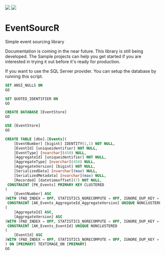 [![](https://img.shields.io/nuget/v/EventSourcR.svg)](https://www.nuget.org/packages/EventSourcR) [![](https://img.shields.io/nuget/vpre/EventSourcR.svg)](https://www.nuget.org/packages/EventSourcR)

# EventSourcR
Simple event sourcing library

Documentation is coming in the near future. This library is still being developed. The Sample projects can help you get started if you are interested in trying it out before it's ready for production.

If you want to use the SQL Server provider. You can setup the database by running this script.

```sql
SET ANSI_NULLS ON
GO

SET QUOTED_IDENTIFIER ON
GO

CREATE DATABASE [EventStore]
GO

USE [EventStore]
GO

CREATE TABLE [dbo].[Events](
	[EventNumber] [bigint] IDENTITY(1,1) NOT NULL,
	[EventId] [uniqueidentifier] NOT NULL,
	[EventType] [nvarchar](450) NULL,
	[AggregateId] [uniqueidentifier] NOT NULL,
	[AggregateType] [nvarchar](450) NULL,
	[AggregateVersion] [bigint] NOT NULL,
	[SerializedData] [nvarchar](max) NULL,
	[SerializedMetadata] [nvarchar](max) NULL,
	[Recorded] [datetimeoffset](7) NOT NULL,
 CONSTRAINT [PK_Events] PRIMARY KEY CLUSTERED 
(
	[EventNumber] ASC
)WITH (PAD_INDEX = OFF, STATISTICS_NORECOMPUTE = OFF, IGNORE_DUP_KEY = OFF, ALLOW_ROW_LOCKS = ON, ALLOW_PAGE_LOCKS = ON) ON [PRIMARY],
 CONSTRAINT [AK_Events_AggregateId_AggregateVersion] UNIQUE NONCLUSTERED 
(
	[AggregateId] ASC,
	[AggregateVersion] ASC
)WITH (PAD_INDEX = OFF, STATISTICS_NORECOMPUTE = OFF, IGNORE_DUP_KEY = OFF, ALLOW_ROW_LOCKS = ON, ALLOW_PAGE_LOCKS = ON) ON [PRIMARY],
 CONSTRAINT [AK_Events_EventId] UNIQUE NONCLUSTERED 
(
	[EventId] ASC
)WITH (PAD_INDEX = OFF, STATISTICS_NORECOMPUTE = OFF, IGNORE_DUP_KEY = OFF, ALLOW_ROW_LOCKS = ON, ALLOW_PAGE_LOCKS = ON) ON [PRIMARY]
) ON [PRIMARY] TEXTIMAGE_ON [PRIMARY]
GO
```
